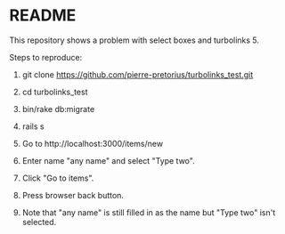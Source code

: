 # README

This repository shows a problem with select boxes and turbolinks 5.

Steps to reproduce:

1) git clone https://github.com/pierre-pretorius/turbolinks_test.git

2) cd turbolinks_test

3) bin/rake db:migrate

4) rails s

5) Go to http://localhost:3000/items/new

6) Enter name "any name" and select "Type two".

7) Click "Go to items".

8) Press browser back button.

9) Note that "any name" is still filled in as the name but "Type two" isn't selected.

